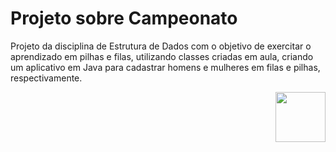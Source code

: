 # Projeto sobre Campeonato

Projeto da disciplina de Estrutura de Dados com o objetivo de exercitar o aprendizado em pilhas e filas,
utilizando classes criadas em aula, criando um aplicativo em Java para cadastrar homens e mulheres em filas e pilhas, respectivamente.<p>

<img src="https://image.pngaaa.com/505/2459505-middle.png" align='right' height=80px>
